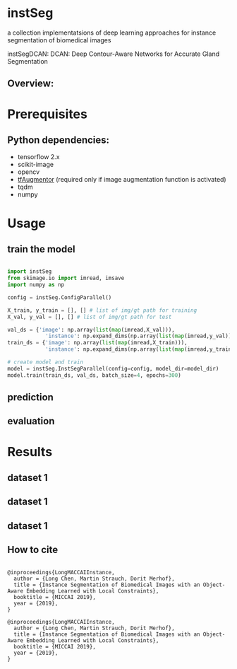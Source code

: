 # instSeg
a collection implementatsions of deep learning approaches for instance segmentation of biomedical images

instSegDCAN: DCAN: Deep Contour-Aware Networks for Accurate Gland Segmentation


## Overview:


# Prerequisites 

## Python dependencies:

- tensorflow 2.x
- scikit-image
- opencv
- [tfAugmentor](https://github.com/looooongChen/tfAugmentor) (required only if image augmentation function is activated)
- tqdm
- numpy

# Usage


## train the model

```python

import instSeg
from skimage.io import imread, imsave
import numpy as np

config = instSeg.ConfigParallel()

X_train, y_train = [], [] # list of img/gt path for training
X_val, y_val = [], [] # list of img/gt path for test

val_ds = {'image': np.array(list(map(imread,X_val))),
            'instance': np.expand_dims(np.array(list(map(imread,y_val))), axis=-1)}
train_ds = {'image': np.array(list(map(imread,X_train))),
            'instance': np.expand_dims(np.array(list(map(imread,y_train))), axis=-1)}

# create model and train
model = instSeg.InstSegParallel(config=config, model_dir=model_dir)
model.train(train_ds, val_ds, batch_size=4, epochs=300)
```

## prediction


## evaluation


# Results 

## dataset 1

## dataset 1

## dataset 1




## How to cite 
```

@inproceedings{LongMACCAIInstance,  
  author = {Long Chen, Martin Strauch, Dorit Merhof},  
  title = {Instance Segmentation of Biomedical Images with an Object-Aware Embedding Learned with Local Constraints},  
  booktitle = {MICCAI 2019},  
  year = {2019},  
}

@inproceedings{LongMACCAIInstance,  
  author = {Long Chen, Martin Strauch, Dorit Merhof},  
  title = {Instance Segmentation of Biomedical Images with an Object-Aware Embedding Learned with Local Constraints},  
  booktitle = {MICCAI 2019},  
  year = {2019},  
}


```
